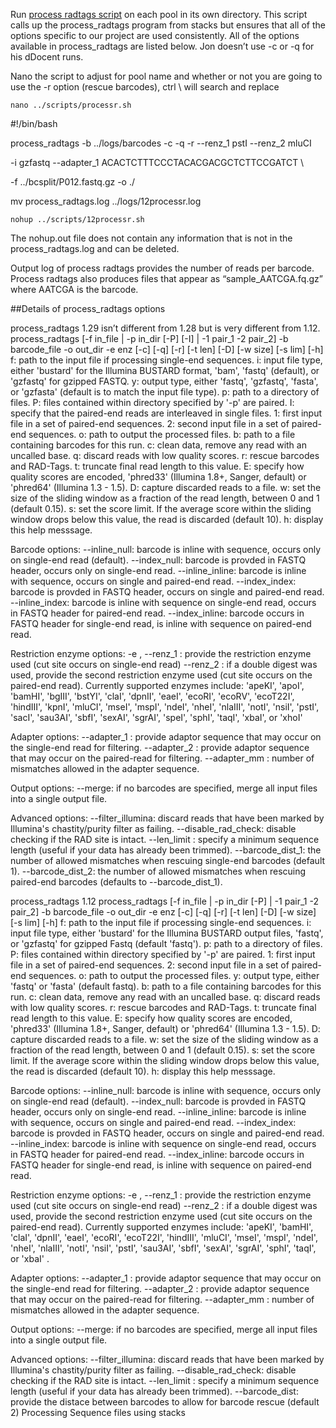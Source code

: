 Run [process radtags script](https://github.com/stuartmichelle/Genetics/blob/master/code/processr.sh) on each pool in its own directory.  This script calls up the process_radtags program from stacks but ensures that all of the options specific to our project are used consistently.  All of the options available in process_radtags are listed below. Jon doesn’t use -c or -q for his dDocent runs.

Nano the script to adjust for pool name and whether or not you are going to use the -r option (rescue barcodes), ctrl \ will search and replace

`nano ../scripts/processr.sh`

\#!/bin/bash

process_radtags -b ../logs/barcodes -c -q -r --renz_1 pstI --renz_2 mluCI

-i gzfastq --adapter_1 ACACTCTTTCCCTACACGACGCTCTTCCGATCT \

-f ../bcsplit/P012.fastq.gz -o ./

mv process_radtags.log ../logs/12processr.log

`nohup ../scripts/12processr.sh`

The nohup.out file does not contain any information that is not in the process_radtags.log and can be deleted.

Output log of process radtags provides the number of reads per barcode.  Process radtags also produces files that appear as “sample_AATCGA.fq.gz” where AATCGA is the barcode.


##Details of process_radtags options

process_radtags 1.29 isn’t different from 1.28 but is very different from 1.12.
process_radtags [-f in_file | -p in_dir [-P] [-I] | -1 pair_1 -2 pair_2] -b barcode_file -o out_dir -e enz [-c] [-q] [-r] [-t len] [-D] [-w size] [-s lim] [-h]
  f: path to the input file if processing single-end sequences.
  i: input file type, either 'bustard' for the Illumina BUSTARD format, 'bam', 'fastq' (default), or 'gzfastq' for gzipped FASTQ.
  y: output type, either 'fastq', 'gzfastq', 'fasta', or 'gzfasta' (default is to match the input file type).
  p: path to a directory of files.
  P: files contained within directory specified by '-p' are paired.
  I: specify that the paired-end reads are interleaved in single files.
  1: first input file in a set of paired-end sequences.
  2: second input file in a set of paired-end sequences.
  o: path to output the processed files.
  b: path to a file containing barcodes for this run.
  c: clean data, remove any read with an uncalled base.
  q: discard reads with low quality scores.
  r: rescue barcodes and RAD-Tags.
  t: truncate final read length to this value.
  E: specify how quality scores are encoded, 'phred33' (Illumina 1.8+, Sanger, default) or 'phred64' (Illumina 1.3 - 1.5).
  D: capture discarded reads to a file.
  w: set the size of the sliding window as a fraction of the read length, between 0 and 1 (default 0.15).
  s: set the score limit. If the average score within the sliding window drops below this value, the read is discarded (default 10).
  h: display this help messsage.

  Barcode options:
    --inline_null:   barcode is inline with sequence, occurs only on single-end read (default).
    --index_null:    barcode is provded in FASTQ header, occurs only on single-end read.
    --inline_inline: barcode is inline with sequence, occurs on single and paired-end read.
    --index_index:   barcode is provded in FASTQ header, occurs on single and paired-end read.
    --inline_index:  barcode is inline with sequence on single-end read, occurs in FASTQ header for paired-end read.
    --index_inline:  barcode occurs in FASTQ header for single-end read, is inline with sequence on paired-end read.

  Restriction enzyme options:
    -e <enz>, --renz_1 <enz>: provide the restriction enzyme used (cut site occurs on single-end read)
    --renz_2 <enz>: if a double digest was used, provide the second restriction enzyme used (cut site occurs on the paired-end read).
    Currently supported enzymes include:
      'apeKI', 'apoI', 'bamHI', 'bgIII', 'bstYI', 'claI', 'dpnII', 'eaeI',
      'ecoRI', 'ecoRV', 'ecoT22I', 'hindIII', 'kpnI', 'mluCI', 'mseI', 'mspI',
      'ndeI', 'nheI', 'nlaIII', 'notI', 'nsiI', 'pstI', 'sacI', 'sau3AI',
      'sbfI', 'sexAI', 'sgrAI', 'speI', 'sphI', 'taqI', 'xbaI', or 'xhoI'

  Adapter options:
    --adapter_1 <sequence>: provide adaptor sequence that may occur on the single-end read for filtering.
    --adapter_2 <sequence>: provide adaptor sequence that may occur on the paired-read for filtering.
      --adapter_mm <mismatches>: number of mismatches allowed in the adapter sequence.

  Output options:
    --merge: if no barcodes are specified, merge all input files into a single output file.

  Advanced options:
    --filter_illumina: discard reads that have been marked by Illumina's chastity/purity filter as failing.
    --disable_rad_check: disable checking if the RAD site is intact.
    --len_limit <limit>: specify a minimum sequence length (useful if your data has already been trimmed).
    --barcode_dist_1: the number of allowed mismatches when rescuing single-end barcodes (default 1).
    --barcode_dist_2: the number of allowed mismatches when rescuing paired-end barcodes (defaults to --barcode_dist_1).

process_radtags 1.12
process_radtags [-f in_file | -p in_dir [-P] | -1 pair_1 -2 pair_2] -b barcode_file -o out_dir -e enz [-c] [-q] [-r] [-t len] [-D] [-w size] [-s lim] [-h]
  f: path to the input file if processing single-end sequences.
  i: input file type, either 'bustard' for the Illumina BUSTARD output files, 'fastq', or 'gzfastq' for gzipped Fastq (default 'fastq').
  p: path to a directory of files.
  P: files contained within directory specified by '-p' are paired.
  1: first input file in a set of paired-end sequences.
  2: second input file in a set of paired-end sequences.
  o: path to output the processed files.
  y: output type, either 'fastq' or 'fasta' (default fastq).
  b: path to a file containing barcodes for this run.
  c: clean data, remove any read with an uncalled base.
  q: discard reads with low quality scores.
  r: rescue barcodes and RAD-Tags.
  t: truncate final read length to this value.
  E: specify how quality scores are encoded, 'phred33' (Illumina 1.8+, Sanger, default) or 'phred64' (Illumina 1.3 - 1.5).
  D: capture discarded reads to a file.
  w: set the size of the sliding window as a fraction of the read length, between 0 and 1 (default 0.15).
  s: set the score limit. If the average score within the sliding window drops below this value, the read is discarded (default 10).
  h: display this help messsage.

  Barcode options:
    --inline_null:   barcode is inline with sequence, occurs only on single-end read (default).
    --index_null:    barcode is provded in FASTQ header, occurs only on single-end read.
    --inline_inline: barcode is inline with sequence, occurs on single and paired-end read.
    --index_index:   barcode is provded in FASTQ header, occurs on single and paired-end read.
    --inline_index:  barcode is inline with sequence on single-end read, occurs in FASTQ header for paired-end read.
    --index_inline:  barcode occurs in FASTQ header for single-end read, is inline with sequence on paired-end read.

  Restriction enzyme options:
    -e <enz>, --renz_1 <enz>: provide the restriction enzyme used (cut site occurs on single-end read)
    --renz_2 <enz>: if a double digest was used, provide the second restriction enzyme used (cut site occurs on the paired-end read).
    Currently supported enzymes include:
      'apeKI', 'bamHI', 'claI', 'dpnII', 'eaeI', 'ecoRI',
      'ecoT22I', 'hindIII', 'mluCI', 'mseI', 'mspI', 'ndeI',
      'nheI', 'nlaIII', 'notI', 'nsiI', 'pstI', 'sau3AI',
      'sbfI', 'sexAI', 'sgrAI', 'sphI', 'taqI', or 'xbaI'
      .

  Adapter options:
    --adapter_1 <sequence>: provide adaptor sequence that may occur on the single-end read for filtering.
    --adapter_2 <sequence>: provide adaptor sequence that may occur on the paired-read for filtering.
      --adapter_mm <mismatches>: number of mismatches allowed in the adapter sequence.

  Output options:
    --merge: if no barcodes are specified, merge all input files into a single output file.

  Advanced options:
    --filter_illumina: discard reads that have been marked by Illumina's chastity/purity filter as failing.
    --disable_rad_check: disable checking if the RAD site is intact.
    --len_limit <limit>: specify a minimum sequence length (useful if your data has already been trimmed).
    --barcode_dist: provide the distace between barcodes to allow for barcode rescue (default 2)
Processing Sequence files using stacks
